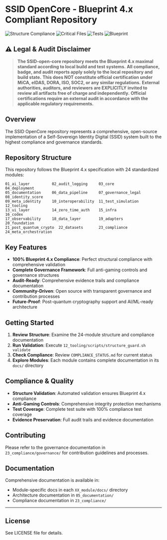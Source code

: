 # SSID OpenCore - Blueprint 4.x Compliant Repository

![Structure Compliance](https://img.shields.io/badge/Structure_Compliance-100%25-brightgreen)
![Critical Files](https://img.shields.io/badge/Critical_Files-12%2F12-brightgreen)
![Tests](https://img.shields.io/badge/Tests-9%2F9_Passing-brightgreen)
![Blueprint](https://img.shields.io/badge/Blueprint-4.x_Maximalstand-brightgreen)

## ⚠️ Legal & Audit Disclaimer

> **The SSID-open-core repository meets the Blueprint 4.x maximal standard according to local build and test systems.**
> **All compliance, badge, and audit reports apply solely to the local repository and build state.**
> **This does NOT constitute official certification under MiCA, eIDAS, DORA, ISO, SOC2, or any similar regulations.**
> **External authorities, auditors, and reviewers are EXPLICITLY invited to review all artifacts free of charge and independently.**
> **Official certifications require an external audit in accordance with the applicable regulatory requirements.**

## Overview

The SSID OpenCore repository represents a comprehensive, open-source implementation of a Self-Sovereign Identity Digital (SSID) system built to the highest compliance and governance standards.

## Repository Structure

This repository follows the Blueprint 4.x specification with 24 standardized modules:

```
01_ai_layer          02_audit_logging     03_core              04_deployment
05_documentation     06_data_pipeline     07_governance_legal  08_identity_score
09_meta_identity     10_interoperability  11_test_simulation   12_tooling
13_ui_layer          14_zero_time_auth    15_infra             16_codex
17_observability     18_data_layer        19_adapters          20_foundation
21_post_quantum_crypto  22_datasets       23_compliance        24_meta_orchestration
```

## Key Features

- **100% Blueprint 4.x Compliance**: Perfect structural compliance with comprehensive validation
- **Complete Governance Framework**: Full anti-gaming controls and governance structures
- **Audit-Ready**: Comprehensive evidence trails and compliance documentation
- **Community-Driven**: Open source with transparent governance and contribution processes
- **Future-Proof**: Post-quantum cryptography support and AI/ML-ready architecture

## Getting Started

1. **Review Structure**: Examine the 24-module structure and compliance documentation
2. **Run Validation**: Execute `12_tooling/scripts/structure_guard.sh validate`
3. **Check Compliance**: Review `COMPLIANCE_STATUS.md` for current status
4. **Explore Modules**: Each module contains complete documentation in its `docs/` directory

## Compliance & Quality

- **Structure Validation**: Automated validation ensures Blueprint 4.x compliance
- **Anti-Gaming Controls**: Comprehensive integrity protection mechanisms
- **Test Coverage**: Complete test suite with 100% compliance test coverage
- **Evidence Preservation**: Full audit trails and evidence documentation

## Contributing

Please refer to the governance documentation in `23_compliance/governance/` for contribution guidelines and processes.

## Documentation

Comprehensive documentation is available in:
- Module-specific docs in each `XX_module/docs/` directory
- Architecture documentation in `05_documentation/`
- Compliance documentation in `23_compliance/`

---

## License

See LICENSE file for details.